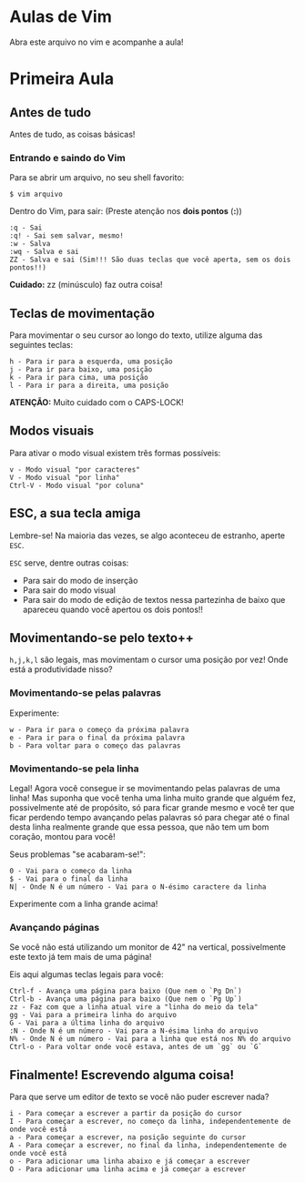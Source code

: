 # Aulas de Vim

Abra este arquivo no vim e acompanhe a aula!

# Primeira Aula

## Antes de tudo

Antes de tudo, as coisas básicas!

### Entrando e saindo do Vim

Para se abrir um arquivo, no seu shell favorito:
```
$ vim arquivo
```
Dentro do Vim, para sair: (Preste atenção nos **dois pontos** (**:**))
```
:q - Sai
:q! - Sai sem salvar, mesmo!
:w - Salva
:wq - Salva e sai
ZZ - Salva e sai (Sim!!! São duas teclas que você aperta, sem os dois pontos!!)
```
**Cuidado:** zz (minúsculo) faz outra coisa!

## Teclas de movimentação

Para movimentar o seu cursor ao longo do texto, utilize alguma das seguintes teclas:
```
h - Para ir para a esquerda, uma posição
j - Para ir para baixo, uma posição
k - Para ir para cima, uma posição
l - Para ir para a direita, uma posição
```
**ATENÇÃO:** Muito cuidado com o CAPS-LOCK!

## Modos visuais

Para ativar o modo visual existem três formas possíveis:
```
v - Modo visual "por caracteres"
V - Modo visual "por linha"
Ctrl-V - Modo visual "por coluna"
```

## ESC, a sua tecla amiga

Lembre-se! Na maioria das vezes, se algo aconteceu de estranho, aperte `ESC`.

`ESC` serve, dentre outras coisas:

- Para sair do modo de inserção
- Para sair do modo visual
- Para sair do modo de edição de textos nessa partezinha de baixo que apareceu quando você apertou os dois pontos!!

## Movimentando-se pelo texto++

`h,j,k,l` são legais, mas movimentam o cursor uma posição por vez! Onde está a produtividade nisso?

### Movimentando-se pelas palavras

Experimente:
```
w - Para ir para o começo da próxima palavra
e - Para ir para o final da próxima palavra
b - Para voltar para o começo das palavras
```

### Movimentando-se pela linha

Legal! Agora você consegue ir se movimentando pelas palavras de uma linha! Mas suponha que você tenha uma linha muito grande que alguém fez, possivelmente até de propósito, só para ficar grande mesmo e você ter que ficar perdendo tempo avançando pelas palavras só para chegar até o final desta linha realmente grande que essa pessoa, que não tem um bom coração, montou para você!

Seus problemas "se acabaram-se!":
```
0 - Vai para o começo da linha
$ - Vai para o final da linha
N| - Onde N é um número - Vai para o N-ésimo caractere da linha
```
Experimente com a linha grande acima!

### Avançando páginas

Se você não está utilizando um monitor de 42" na vertical, possivelmente este texto já tem mais de uma página!

Eis aqui algumas teclas legais para você:
```
Ctrl-f - Avança uma página para baixo (Que nem o `Pg Dn`)
Ctrl-b - Avança uma página para baixo (Que nem o `Pg Up`)
zz - Faz com que a linha atual vire a "linha do meio da tela"
gg - Vai para a primeira linha do arquivo
G - Vai para a última linha do arquivo
:N - Onde N é um número - Vai para a N-ésima linha do arquivo
N% - Onde N é um número - Vai para a linha que está nos N% do arquivo
Ctrl-o - Para voltar onde você estava, antes de um `gg` ou `G`
```

## Finalmente! Escrevendo alguma coisa!

Para que serve um editor de texto se você não puder escrever nada?
```
i - Para começar a escrever a partir da posição do cursor
I - Para começar a escrever, no começo da linha, independentemente de onde você está
a - Para começar a escrever, na posição seguinte do cursor
A - Para começar a escrever, no final da linha, independentemente de onde você está
o - Para adicionar uma linha abaixo e já começar a escrever
O - Para adicionar uma linha acima e já começar a escrever
```
